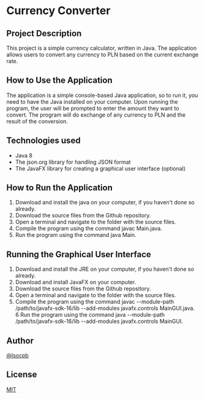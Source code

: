 # Currency Converter

## Project Description

This project is a simple currency calculator, written in Java. The application allows users to convert any currency to PLN based on the current exchange rate.

## How to Use the Application

The application is a simple console-based Java application, so to run it, you need to have the Java installed on your computer.
Upon running the program, the user will be prompted to enter the amount they want to convert. The program will do exchange of any currency to PLN and the result of the conversion.

## Technologies used
* Java 8
* The json.org library for handling JSON format
* The JavaFX library for creating a graphical user interface (optional)

## How to Run the Application
1. Download and install the java on your computer, if you haven't done so already.
2. Download the source files from the Github repository.
3. Open a terminal and navigate to the folder with the source files.
4. Compile the program using the command javac Main.java.
5. Run the program using the command java Main.

## Running the Graphical User Interface
1. Download and install the JRE on your computer, if you haven't done so already.
2. Download and install JavaFX on your computer.
3. Download the source files from the Github repository.
4. Open a terminal and navigate to the folder with the source files.
5. Compile the program using the command javac --module-path /path/to/javafx-sdk-16/lib --add-modules javafx.controls MainGUI.java.
6  Run the program using the command java --module-path /path/to/javafx-sdk-16/lib --add-modules javafx.controls MainGUI.

## Author

[@lsocpb](https://github.com/lsocpb)

## License

[MIT](https://choosealicense.com/licenses/mit/)
